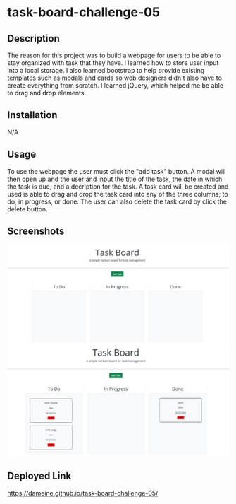 # task-board-challenge-05

## Description

The reason for this project was to build a webpage for users to be able to stay organized with task that they have. I learned how to store user input into a local storage. I also learned bootstrap to help provide existing templates such as modals and cards so web designers didn't also have to create everything from scratch. I learned jQuery, which helped me be able to drag and drop elements.


## Installation

N/A

## Usage

To use the webpage the user must click the "add task" button. A modal will then open up and the user and input the title of the task, the date in which the task is due, and a decription for the task. A task card will be created and used is able to drag and drop the task card into any of the three columns; to do, in progress, or done. The user can also delete the task card by click the delete button.

## Screenshots
![blank task creater](./assets/images/1.png)
![task cards](./assets/images/2.png)

## Deployed Link
https://dameine.github.io/task-board-challenge-05/